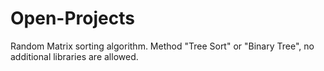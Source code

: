 # Open-Projects
Random Matrix sorting algorithm. Method "Tree Sort" or "Binary Tree", no additional libraries are allowed.

